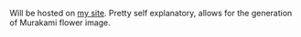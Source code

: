 Will be hosted on [my site](alexbao.net/murakami-generator). Pretty self explanatory, allows for the generation of Murakami flower image.
